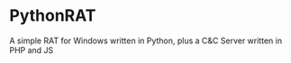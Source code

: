 # PythonRAT
A simple RAT for Windows written in Python, plus a C&amp;C Server written in PHP and JS
